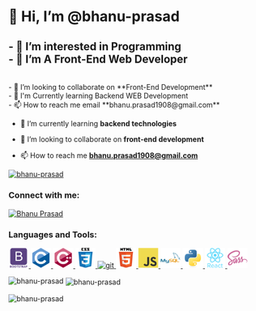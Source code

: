 <h1>👋 Hi, I’m @bhanu-prasad </h1>
<h2>
- 👀 I’m interested in Programming <br>
- 🌱 I’m  A Front-End Web Developer
</h2>
<br>
- 💞️ I’m looking to collaborate on **Front-End Development**
  <br>
- 🏫 I'm Currently learning Backend WEB Development
  <br>
- 📫 How to reach me email **bhanu.prasad1908@gmail.com**

- 🌱 I’m currently learning **backend technologies**

- 👯 I’m looking to collaborate on **front-end development**

- 📫 How to reach me **bhanu.prasad1908@gmail.com**

<!---
bhanu-prasad/bhanu-prasad is a ✨ special ✨ repository because its `README.md` (this file) appears on your GitHub profile.
You can click the Preview link to take a look at your changes.
--->






<p align="left"> <a href="https://github.com/ryo-ma/github-profile-trophy"><img src="https://github-profile-trophy.vercel.app/?username=bhanu-prasad" alt="bhanu-prasad" /></a> </p>


<h3 align="left">Connect with me:</h3>
<p align="left">
<a href="https://www.linkedin.com/in/bhanu-prasad-7986541b6/" target="blank"><img align="center" src="https://raw.githubusercontent.com/rahuldkjain/github-profile-readme-generator/master/src/images/icons/Social/linked-in-alt.svg" alt="Bhanu Prasad" height="30" width="40" /></a>
</p>

<h3 align="left">Languages and Tools:</h3>
<p align="left"> <a href="https://getbootstrap.com" target="_blank"> <img src="https://raw.githubusercontent.com/devicons/devicon/master/icons/bootstrap/bootstrap-plain-wordmark.svg" alt="bootstrap" width="40" height="40"/> </a> <a href="https://www.cprogramming.com/" target="_blank"> <img src="https://raw.githubusercontent.com/devicons/devicon/master/icons/c/c-original.svg" alt="c" width="40" height="40"/> </a> <a href="https://www.w3schools.com/cpp/" target="_blank"> <img src="https://raw.githubusercontent.com/devicons/devicon/master/icons/cplusplus/cplusplus-original.svg" alt="cplusplus" width="40" height="40"/> </a> <a href="https://www.w3schools.com/css/" target="_blank"> <img src="https://raw.githubusercontent.com/devicons/devicon/master/icons/css3/css3-original-wordmark.svg" alt="css3" width="40" height="40"/> </a> </a> <a href="https://git-scm.com/" target="_blank"> <img src="https://www.vectorlogo.zone/logos/git-scm/git-scm-icon.svg" alt="git" width="40" height="40"/> </a> <a href="https://www.w3.org/html/" target="_blank"> <img src="https://raw.githubusercontent.com/devicons/devicon/master/icons/html5/html5-original-wordmark.svg" alt="html5" width="40" height="40"/> </a>  <a href="https://developer.mozilla.org/en-US/docs/Web/JavaScript" target="_blank"> <img src="https://raw.githubusercontent.com/devicons/devicon/master/icons/javascript/javascript-original.svg" alt="javascript" width="40" height="40"/> </a> <a href="https://www.mysql.com/" target="_blank"> <img src="https://raw.githubusercontent.com/devicons/devicon/master/icons/mysql/mysql-original-wordmark.svg" alt="mysql" width="40" height="40"/> </a> <a href="https://www.python.org" target="_blank"> <img src="https://raw.githubusercontent.com/devicons/devicon/master/icons/python/python-original.svg" alt="python" width="40" height="40"/> </a> <a href="https://reactjs.org/" target="_blank"> <img src="https://raw.githubusercontent.com/devicons/devicon/master/icons/react/react-original-wordmark.svg" alt="react" width="40" height="40"/> </a> <a href="https://sass-lang.com" target="_blank"> <img src="https://raw.githubusercontent.com/devicons/devicon/master/icons/sass/sass-original.svg" alt="sass" width="40" height="40"/> </a> </p>

<p><img align="left" src="https://github-readme-stats.vercel.app/api/top-langs?username=bhanu-prasad&show_icons=true&locale=en&layout=compact" alt="bhanu-prasad" /></p>

<p>&nbsp;<img align="center" src="https://github-readme-stats.vercel.app/api?username=bhanu-prasad&show_icons=true&locale=en" alt="bhanu-prasad" /></p>

<p><img align="center" src="https://github-readme-streak-stats.herokuapp.com/?user=bhanu-prasad&" alt="bhanu-prasad" /></p>
